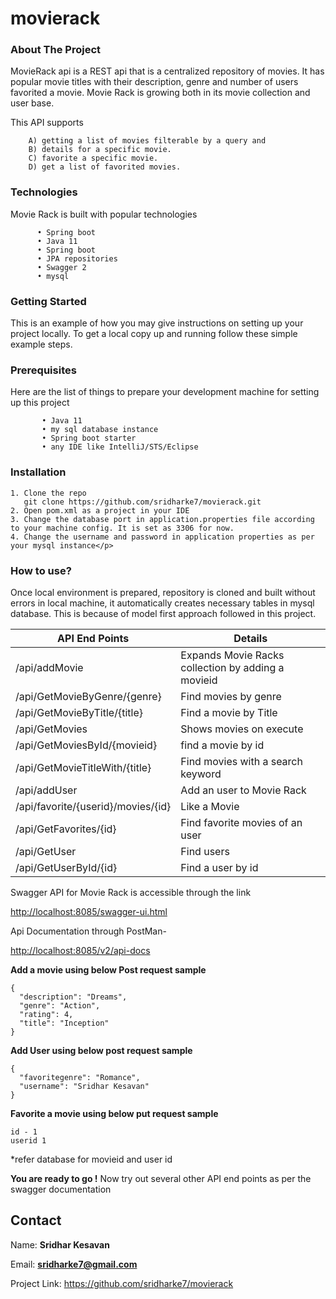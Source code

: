 # movierack
<h3 align="Left">About The Project</h3>

MovieRack api is a REST api that is a centralized repository of movies. It has popular movie titles with their description, genre and number of users favorited a movie. 
Movie Rack is growing both in its movie collection and user base.

This API supports

		A) getting a list of movies filterable by a query and
		B) details for a specific movie.
		C) favorite a specific movie.
		D) get a list of favorited movies.

<h3 align="Left">Technologies</h3>
Movie Rack is built with popular technologies

          • Spring boot
          • Java 11
          • Spring boot
          • JPA repositories
          • Swagger 2
          • mysql 

<h3 align="Left">Getting Started</h3>
This is an example of how you may give instructions on setting up your project locally. To get a local copy up and running follow these simple example steps.

<h3 align="Left">Prerequisites</h3>
Here are the list of things to prepare your development machine for setting up this project

           • Java 11
           • my sql database instance
           • Spring boot starter
           • any IDE like IntelliJ/STS/Eclipse

<h3 align="Left">Installation</h3>

	1. Clone the repo
       git clone https://github.com/sridharke7/movierack.git
	2. Open pom.xml as a project in your IDE
	3. Change the database port in application.properties file according to your machine config. It is set as 3306 for now.
	4. Change the username and password in application properties as per your mysql instance</p>
  
<h3 align="Left">How to use?</h3>
Once local environment is prepared, repository is cloned and built without errors in local machine, it automatically creates necessary tables in mysql database. This is because of model first approach followed in this project.

API End Points                     | Details
---------------------------------- | --------------------------------------------------
/api/addMovie                      | Expands Movie Racks collection by adding a movieid
/api/GetMovieByGenre/{genre}       | Find movies by genre 
/api/GetMovieByTitle/{title}       | Find a movie by Title
/api/GetMovies                     | Shows movies on execute
/api/GetMoviesById/{movieid}       | find a movie by id
/api/GetMovieTitleWith/{title}     | Find movies with a search keyword
/api/addUser                       | Add an user to Movie Rack
/api/favorite/{userid}/movies/{id} | Like a Movie
/api/GetFavorites/{id}             | Find favorite movies of an user
/api/GetUser                       | Find users
/api/GetUserById/{id}              | Find a user by id

Swagger API for Movie Rack is accessible through the link 

<http://localhost:8085/swagger-ui.html>

Api Documentation through PostMan- 

<http://localhost:8085/v2/api-docs>

<b>Add a movie using below Post request sample</b>
```
{
  "description": "Dreams",
  "genre": "Action",
  "rating": 4,
  "title": "Inception"
}
```

<b>Add User using below post request sample</b>

```
{
  "favoritegenre": "Romance",
  "username": "Sridhar Kesavan"
}
```

<b>Favorite a movie using below put request sample</b>

```
id - 1
userid 1
```
*refer database for movieid and user id


<b>You are ready to go !</b>
Now try out several other API end points as per the swagger documentation

<h2 align="Left">Contact</h2>

Name:  <b>Sridhar Kesavan</b>

Email: <b>sridharke7@gmail.com</b>

Project Link:  https://github.com/sridharke7/movierack
